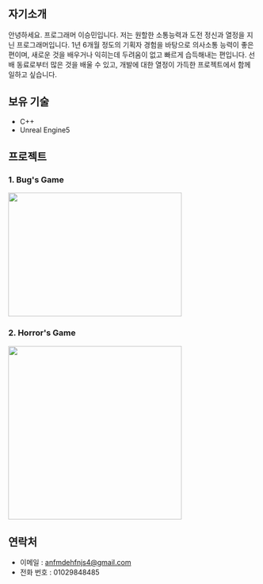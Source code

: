 ## 자기소개
안녕하세요. 프로그래머 이승민입니다. 
저는 원할한 소통능력과 도전 정신과 열정을 지닌 프로그래머입니다.
1년 6개월 정도의 기획자 경험을 바탕으로 의사소통 능력이 좋은 편이며,
새로운 것을 배우거나 익히는데 두려움이 없고 빠르게 습득해내는 편입니다.
선배 동료로부터 많은 것을 배울 수 있고, 개발에 대한 열정이 가득한 프로젝트에서 함께 일하고 싶습니다.

## 보유 기술
- C++
- Unreal Engine5

## 프로젝트
### 1. Bug's Game
  [<img src = "https://github.com/tbvjchvkfl/ReamMe/assets/137769043/00c3965a-70b6-48e3-b72f-b1bbd805cd16" width = "350" height = "250">](https://github.com/tbvjchvkfl/Personal_Project/tree/master/Bug_Game)
  
### 2. Horror's Game
  [<img src = "https://github.com/tbvjchvkfl/Personal_Project/assets/137769043/efbba425-d0b9-498b-8baa-6c7f068883b5" width = "350" heigh = "250">](https://github.com/tbvjchvkfl/Personal_Project/tree/master/UE5_HorrorGame)
## 연락처
- 이메일 : anfmdehfnjs4@gmail.com
- 전화 번호 : 01029848485
